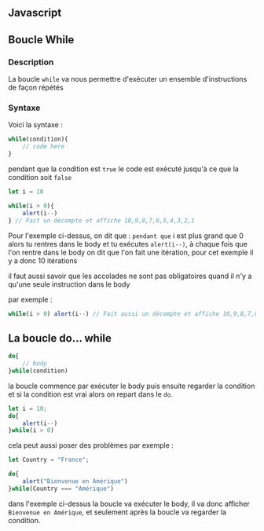## Javascript

## Boucle While

### Description

La boucle `while` va nous permettre d'exécuter un ensemble d'instructions de façon répétés

### Syntaxe

Voici la syntaxe :

```js
while(condition){
    // code here
}
```

pendant que la condition est `true` le code est exécuté jusqu'à ce que la condition soit `false`

```js
let i = 10

while(i > 0){
    alert(i--)
} // Fait un décompte et affiche 10,9,8,7,6,5,4,3,2,1
```

Pour l'exemple ci-dessus, on dit que : `pendant que` i est plus grand que 0 alors tu rentres dans le body et tu exécutes `alert(i--)`, à chaque fois que l'on rentre dans le body on dit que l'on fait une itération, pour cet exemple il y a donc 10 itérations

il faut aussi savoir que les accolades ne sont pas obligatoires quand il n'y a qu'une seule instruction dans le body

par exemple :

```js
while(i > 0) alert(i--) // Fait aussi un décompte et affiche 10,9,8,7,6,5,4,3,2,1
```

## La boucle do... while

```js
do{
    // body
}while(condition)
```

la boucle commence par exécuter le body puis ensuite regarder la condition et si la condition est vrai alors on repart dans le `do`.

```js
let i = 10;
do{
    alert(i--)
}while(i > 0)
```

cela peut aussi poser des problèmes par exemple : 

```js
let Country = "France";

do{
    alert("Bienvenue en Amérique")
}while(Country === "Amérique")
```

dans l'exemple ci-dessus la boucle va exécuter le body, il va donc afficher `Bienvenue en Amérique`, et seulement après la boucle va regarder la condition.